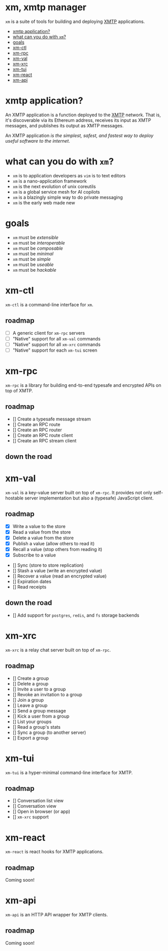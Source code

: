 # xm, xmtp manager

`xm` is a suite of tools for building and deploying [XMTP](https://xmtp.org)
applications.

- [xmtp application?](#xmtp-application?)
- [what can you do with `xm`?](#what-can-you-do-with-xm)
- [goals](#goals)
- [xm-ctl](#xm-ctl)
- [xm-rpc](#xm-rpc)
- [xm-val](#xm-val)
- [xm-xrc](#xm-xrc)
- [xm-tui](#xm-tui)
- [xm-react](#xm-react)
- [xm-api](#xm-api)

# xmtp application?

An XMTP application is a function deployed to the
[XMTP](https://xmtp.org) network. That is, it's discoverable via its Ethereum
address, receives its input as XMTP messages, and publishes its output as
XMTP messages.

An XMTP application _is the simplest, safest, and fastest way to deploy useful
software to the internet_.

# what can you do with `xm`?

- `xm` is to application developers as `vim` is to text editors
- `xm` is a nano-application framework
- `xm` is the next evolution of unix coreutils
- `xm` is a global service mesh for AI copilots
- `xm` is a blazingly simple way to do private messaging
- `xm` is the early web made new

# goals

- `xm` must be _extensible_
- `xm` must be _interoperable_
- `xm` must be _composable_
- `xm` must be _minimal_
- `xm` must be _simple_
- `xm` must be _useable_
- `xm` must be _hackable_

# xm-ctl

`xm-ctl` is a command-line interface for `xm`.

## roadmap

- [ ] A generic client for `xm-rpc` servers
- [ ] "Native" support for all `xm-val` commands
- [ ] "Native" support for all `xm-xrc` commands
- [ ] "Native" support for each `xm-tui` screen

# xm-rpc

`xm-rpc` is a library for building end-to-end typesafe and
encrypted APIs on top of XMTP.

## roadmap

- [] Create a typesafe message stream
- [] Create an RPC route
- [] Create an RPC router
- [] Create an RPC route client
- [] Create an RPC stream client

## down the road

# xm-val

`xm-val` is a key-value server built on top of `xm-rpc`. It provides not only
self-hostable server implementation but also a (typesafe) JavaScript client.

## roadmap

- [x] Write a value to the store
- [x] Read a value from the store
- [x] Delete a value from the store
- [x] Publish a value (allow others to read it)
- [x] Recall a value (stop others from reading it)
- [x] Subscribe to a value
- [] Sync (store to store replication)
- [] Stash a value (write an encrypted value)
- [] Recover a value (read an encrypted value)
- [] Expiration dates
- [] Read receipts

## down the road

- [] Add support for `postgres`, `redis`, and `fs` storage backends

# xm-xrc

`xm-xrc` is a relay chat server built on top of `xm-rpc`.

## roadmap

- [] Create a group
- [] Delete a group
- [] Invite a user to a group
- [] Revoke an invitation to a group
- [] Join a group
- [] Leave a group
- [] Send a group message
- [] Kick a user from a group
- [] List your groups
- [] Read a group's stats
- [] Sync a group (to another server)
- [] Export a group

# xm-tui

`xm-tui` is a hyper-minimal command-line interface for XMTP.

## roadmap

- [] Conversation list view
- [] Conversation view
- [] Open in browser (or app)
- [] `xm-xrc` support

# xm-react

`xm-react` is react hooks for XMTP applications.

## roadmap

Coming soon!

# xm-api

`xm-api` is an HTTP API wrapper for XMTP clients.

## roadmap

Coming soon!
